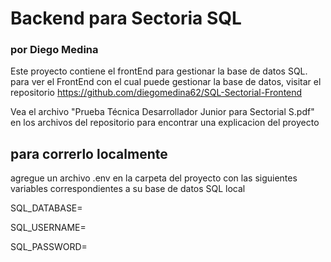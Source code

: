 # Backend para Sectoria SQL
### por Diego Medina

Este proyecto contiene el frontEnd para gestionar la base de datos SQL.
para ver el FrontEnd con el cual puede gestionar la base de datos, visitar el repositorio https://github.com/diegomedina62/SQL-Sectorial-Frontend

Vea el archivo "Prueba Técnica Desarrollador Junior para Sectorial S.pdf" en los archivos del repositorio para encontrar una explicacion del proyecto

## para correrlo localmente

agregue un archivo .env en la carpeta del proyecto con las siguientes variables correspondientes a su base de datos SQL local

SQL_DATABASE=

SQL_USERNAME= 

SQL_PASSWORD= 
